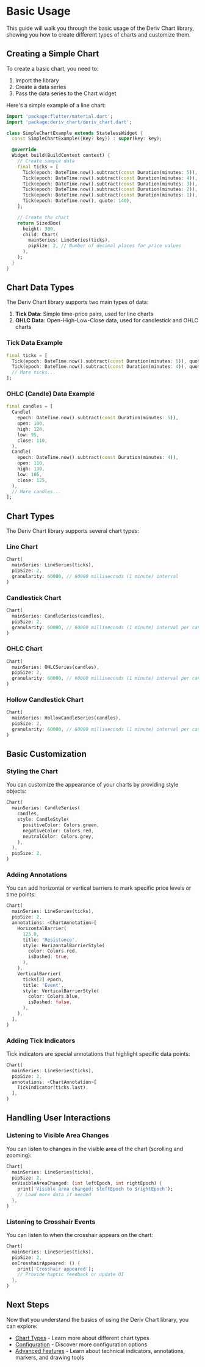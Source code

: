 # Basic Usage

This guide will walk you through the basic usage of the Deriv Chart library, showing you how to create different types of charts and customize them.

## Creating a Simple Chart

To create a basic chart, you need to:

1. Import the library
2. Create a data series
3. Pass the data series to the Chart widget

Here's a simple example of a line chart:

```dart
import 'package:flutter/material.dart';
import 'package:deriv_chart/deriv_chart.dart';

class SimpleChartExample extends StatelessWidget {
  const SimpleChartExample({Key? key}) : super(key: key);

  @override
  Widget build(BuildContext context) {
    // Create sample data
    final ticks = [
      Tick(epoch: DateTime.now().subtract(const Duration(minutes: 5)), quote: 100),
      Tick(epoch: DateTime.now().subtract(const Duration(minutes: 4)), quote: 120),
      Tick(epoch: DateTime.now().subtract(const Duration(minutes: 3)), quote: 110),
      Tick(epoch: DateTime.now().subtract(const Duration(minutes: 2)), quote: 130),
      Tick(epoch: DateTime.now().subtract(const Duration(minutes: 1)), quote: 125),
      Tick(epoch: DateTime.now(), quote: 140),
    ];

    // Create the chart
    return SizedBox(
      height: 300,
      child: Chart(
        mainSeries: LineSeries(ticks),
        pipSize: 2, // Number of decimal places for price values
      ),
    );
  }
}
```

## Chart Data Types

The Deriv Chart library supports two main types of data:

1. **Tick Data**: Simple time-price pairs, used for line charts
2. **OHLC Data**: Open-High-Low-Close data, used for candlestick and OHLC charts

### Tick Data Example

```dart
final ticks = [
  Tick(epoch: DateTime.now().subtract(const Duration(minutes: 5)), quote: 100),
  Tick(epoch: DateTime.now().subtract(const Duration(minutes: 4)), quote: 120),
  // More ticks...
];
```

### OHLC (Candle) Data Example

```dart
final candles = [
  Candle(
    epoch: DateTime.now().subtract(const Duration(minutes: 5)),
    open: 100,
    high: 120,
    low: 95,
    close: 110,
  ),
  Candle(
    epoch: DateTime.now().subtract(const Duration(minutes: 4)),
    open: 110,
    high: 130,
    low: 105,
    close: 125,
  ),
  // More candles...
];
```

## Chart Types

The Deriv Chart library supports several chart types:

### Line Chart

```dart
Chart(
  mainSeries: LineSeries(ticks),
  pipSize: 2,
  granularity: 60000, // 60000 milliseconds (1 minute) interval
)
```

### Candlestick Chart

```dart
Chart(
  mainSeries: CandleSeries(candles),
  pipSize: 2,
  granularity: 60000, // 60000 milliseconds (1 minute) interval per candle
)
```

### OHLC Chart

```dart
Chart(
  mainSeries: OHLCSeries(candles),
  pipSize: 2,
  granularity: 60000, // 60000 milliseconds (1 minute) interval per candle
)
```

### Hollow Candlestick Chart

```dart
Chart(
  mainSeries: HollowCandleSeries(candles),
  pipSize: 2,
  granularity: 60000, // 60000 milliseconds (1 minute) interval per candle
)
```

## Basic Customization

### Styling the Chart

You can customize the appearance of your charts by providing style objects:

```dart
Chart(
  mainSeries: CandleSeries(
    candles,
    style: CandleStyle(
      positiveColor: Colors.green,
      negativeColor: Colors.red,
      neutralColor: Colors.grey,
    ),
  ),
  pipSize: 2,
)
```

### Adding Annotations

You can add horizontal or vertical barriers to mark specific price levels or time points:

```dart
Chart(
  mainSeries: LineSeries(ticks),
  pipSize: 2,
  annotations: <ChartAnnotation>[
    HorizontalBarrier(
      125.0,
      title: 'Resistance',
      style: HorizontalBarrierStyle(
        color: Colors.red,
        isDashed: true,
      ),
    ),
    VerticalBarrier(
      ticks[2].epoch,
      title: 'Event',
      style: VerticalBarrierStyle(
        color: Colors.blue,
        isDashed: false,
      ),
    ),
  ],
)
```

### Adding Tick Indicators

Tick indicators are special annotations that highlight specific data points:

```dart
Chart(
  mainSeries: LineSeries(ticks),
  pipSize: 2,
  annotations: <ChartAnnotation>[
    TickIndicator(ticks.last),
  ],
)
```

## Handling User Interactions

### Listening to Visible Area Changes

You can listen to changes in the visible area of the chart (scrolling and zooming):

```dart
Chart(
  mainSeries: LineSeries(ticks),
  pipSize: 2,
  onVisibleAreaChanged: (int leftEpoch, int rightEpoch) {
    print('Visible area changed: $leftEpoch to $rightEpoch');
    // Load more data if needed
  },
)
```

### Listening to Crosshair Events

You can listen to when the crosshair appears on the chart:

```dart
Chart(
  mainSeries: LineSeries(ticks),
  pipSize: 2,
  onCrosshairAppeared: () {
    print('Crosshair appeared');
    // Provide haptic feedback or update UI
  },
)
```

## Next Steps

Now that you understand the basics of using the Deriv Chart library, you can explore:

- [Chart Types](chart_types.md) - Learn more about different chart types
- [Configuration](configuration.md) - Discover more configuration options
- [Advanced Features](advanced_features.md) - Learn about technical indicators, annotations, markers, and drawing tools